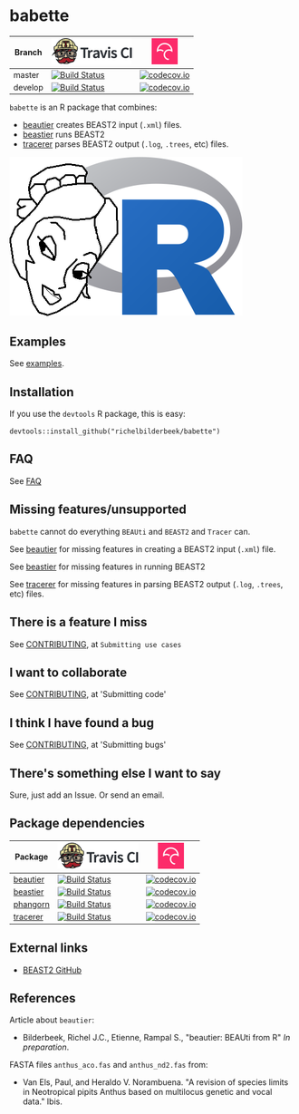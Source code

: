 # babette

Branch|[![Travis CI logo](pics/TravisCI.png)](https://travis-ci.org)|[![Codecov logo](pics/Codecov.png)](https://www.codecov.io)
---|---|---
master|[![Build Status](https://travis-ci.org/richelbilderbeek/babette.svg?branch=master)](https://travis-ci.org/richelbilderbeek/babette)|[![codecov.io](https://codecov.io/github/richelbilderbeek/babette/coverage.svg?branch=master)](https://codecov.io/github/richelbilderbeek/babette/branch/master)
develop|[![Build Status](https://travis-ci.org/richelbilderbeek/babette.svg?branch=develop)](https://travis-ci.org/richelbilderbeek/babette)|[![codecov.io](https://codecov.io/github/richelbilderbeek/babette/coverage.svg?branch=develop)](https://codecov.io/github/richelbilderbeek/babette/branch/develop)

`babette` is an R package that combines:

 * [beautier](https://github.com/richelbilderbeek/beautier) creates BEAST2 input (`.xml`) files.
 * [beastier](https://github.com/richelbilderbeek/beastier) runs BEAST2
 * [tracerer](https://github.com/richelbilderbeek/tracerer) parses BEAST2 output (`.log`, `.trees`, etc) files.

![babette logo](pics/babette_logo.png)

## Examples

See [examples](examples.md).

## Installation

If you use the `devtools` R package, this is easy:

```
devtools::install_github("richelbilderbeek/babette")
```

## FAQ

See [FAQ](faq.md)

## Missing features/unsupported

`babette` cannot do everything `BEAUti` and `BEAST2` and `Tracer` can.

See [beautier](https://github.com/richelbilderbeek/beautier) 
for missing features in creating a BEAST2 input (`.xml`) file.

See [beastier](https://github.com/richelbilderbeek/beastier) for missing
features in running BEAST2

See [tracerer](https://github.com/richelbilderbeek/tracerer) 
for missing features in parsing BEAST2 output (`.log`, `.trees`, etc) files.

## There is a feature I miss

See [CONTRIBUTING](CONTRIBUTING.md), at `Submitting use cases`

## I want to collaborate

See [CONTRIBUTING](CONTRIBUTING.md), at 'Submitting code'

## I think I have found a bug

See [CONTRIBUTING](CONTRIBUTING.md), at 'Submitting bugs' 

## There's something else I want to say

Sure, just add an Issue. Or send an email.

## Package dependencies

Package|[![Travis CI logo](pics/TravisCI.png)](https://travis-ci.org)|[![Codecov logo](pics/Codecov.png)](https://www.codecov.io)
---|---|---
[beautier](https://github.com/richelbilderbeek/beautier)|[![Build Status](https://travis-ci.org/richelbilderbeek/beautier.svg?branch=master)](https://travis-ci.org/richelbilderbeek/beautier)|[![codecov.io](https://codecov.io/github/richelbilderbeek/beautier/coverage.svg?branch=master)](https://codecov.io/github/richelbilderbeek/beautier/branch/master)
[beastier](https://github.com/richelbilderbeek/beastier)|[![Build Status](https://travis-ci.org/richelbilderbeek/beastier.svg?branch=master)](https://travis-ci.org/richelbilderbeek/beastier)|[![codecov.io](https://codecov.io/github/richelbilderbeek/beastier/coverage.svg?branch=master)](https://codecov.io/github/richelbilderbeek/beastier/branch/master)
[phangorn](https://github.com/KlausVigo/phangorn)|[![Build Status](https://travis-ci.org/KlausVigo/phangorn.svg?branch=master)](https://travis-ci.org/KlausVigo/phangorn)|[![codecov.io](https://codecov.io/github/KlausVigo/phangorn/coverage.svg?branch=master)](https://codecov.io/github/KlausVigo/phangorn/branch/master)
[tracerer](https://github.com/richelbilderbeek/tracerer)|[![Build Status](https://travis-ci.org/richelbilderbeek/tracerer.svg?branch=master)](https://travis-ci.org/richelbilderbeek/tracerer)|[![codecov.io](https://codecov.io/github/richelbilderbeek/tracerer/coverage.svg?branch=master)](https://codecov.io/github/richelbilderbeek/tracerer/branch/master)

## External links

 * [BEAST2 GitHub](https://github.com/CompEvol/beast2)

## References

Article about `beautier`:

 * Bilderbeek, Richel J.C., Etienne, Rampal S., "beautier: BEAUti from R" *In preparation*.

FASTA files `anthus_aco.fas` and `anthus_nd2.fas` from:
 
 * Van Els, Paul, and Heraldo V. Norambuena. "A revision of species limits in Neotropical pipits Anthus based on multilocus genetic and vocal data." Ibis.
